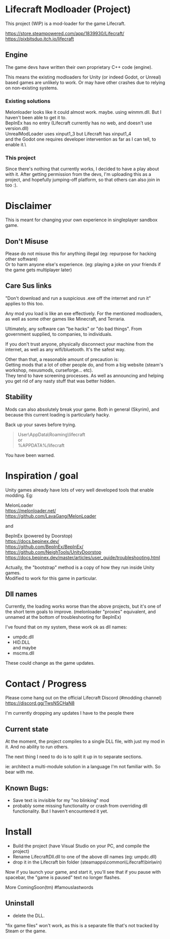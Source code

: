 # Lifecraft Modloader (Project)

This project (WIP) is a mod-loader for the game Lifecraft.

https://store.steampowered.com/app/1839930/Lifecraft/ \
https://pixbitsduo.itch.io/lifecraft

## Engine

The game devs have written their own proprietary C++ code (engine).

This means the existing modloaders for Unity (or indeed Godot, or Unreal) based games are unlikely to work.
Or may have other crashes due to relying on non-existing systems.

### Existing solutions
Melonloader looks like it could almost work. maybe. using winmm.dll. But I haven't been able to get it to.\
BepInEx has no entry (Lifecraft currently has no web, and doesn't use version.dll)\
UnrealModLoader uses xinput1_3 but Lifecraft has xinput1_4\
and the Godot one requires developer intervention as far as I can tell, to enable it.\

### This project

Since there's nothing that currently works, I decided to have a play about with it.
After getting permission from the devs, I'm uploading this as a project, and hopefully jumping-off platform,
so that others can also join in too :).

# Disclaimer

This is meant for changing your own experience in singleplayer sandbox game.

## Don't Misuse
Please do not misuse this for anything illegal (eg: repurpose for hacking other software)\
Or to harm anyone else's experience. (eg: playing a joke on your friends if the game gets multiplayer later)

## Care Sus links
"Don't download and run a suspicious .exe off the internet and run it"
applies to this too.

Any mod you load is like an exe effectively. 
For the mentioned modloaders, as well as some other games like Minecraft, and Terraria.

Ultimately, any software can "be hacks" or "do bad things".
From government supplied, to companies, to individuals.

If you don't trust anyone, physically disconnect your machine from the internet, as well as any wifi/bluetooth.
It's the safest way.

Other than that, a reasonable amount of precaution is:\
Getting mods that a lot of other people do, and from a big website (steam's workshop, nexusmods, curseforge... etc).\
They tend to have screening processes. As well as announcing and helping you get rid of any nasty stuff that was better hidden.

## Stability
Mods can also absolutely break your game. 
Both in general (Skyrim), and because this current loading is particularly hacky.

Back up your saves before trying.

> User\AppData\Roaming\lifecraft \
or \
> %APPDATA%/lifecraft

You have been warned.


# Inspiration / goal

Unity games already have lots of very well developed tools that enable modding. Eg:

MelonLoader\
https://melonloader.net/ \
https://github.com/LavaGang/MelonLoader

and

BepInEx (powered by Doorstop)\
https://docs.bepinex.dev/ \
https://github.com/BepInEx/BepInEx/ \
https://github.com/NeighTools/UnityDoorstop \
https://docs.bepinex.dev/master/articles/user_guide/troubleshooting.html

Actually, the "bootstrap" method is a copy of how they run inside Unity games.\
Modified to work for this game in particular.

## Dll names

Currently, the loading works worse than the above projects, but it's one of the short term goals to improve.
(melonloader "proxies" equivalent, and unnamed at the bottom of troubleshooting for BepInEx)

I've found that on my system, these work ok as dll names: 
- umpdc.dll
- HID.DLL \
and maybe
- mscms.dll 

These could change as the game updates.

# Contact / Progress

Please come hang out on the official Lifecraft Discord (#modding channel)
https://discord.gg/TwsNSCHaN8

I'm currently dropping any updates I have to the people there

## Current state

At the moment, the project compiles to a single DLL file, with just my mod in it. And no ability to run others.

The next thing I need to do is to split it up in to separate sections.

ie: architect a multi-module solution in a language I'm not familiar with.
So bear with me.

## Known Bugs:
- Save text is invisible for my "no blinking" mod
- probably some missing functionality or crash from overriding dll functionality. But I haven't encountered it yet.


# Install

- Build the project (have Visual Studio on your PC, and compile the project)
- Rename LifecraftDll.dll to one of the above dll names (eg: umpdc.dll)
- drop it in the Lifecraft bin folder (steamapps\common\Lifecraft\bin\win)

Now if you launch your game, and start it, 
you'll see that if you pause with spacebar, the "game is paused" text no longer flashes.

More ComingSoon(tm)
\#famouslastwords

## Uninstall

- delete the DLL.

"fix game files" won't work, as this is a separate file that's not tracked by Steam or the game.
